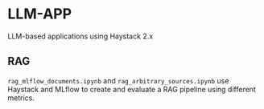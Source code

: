 # LLM-APP
LLM-based applications using Haystack 2.x
## RAG
`rag_mlflow_documents.ipynb` and `rag_arbitrary_sources.ipynb` use Haystack and MLflow to create and evaluate a RAG pipeline using different metrics. 
